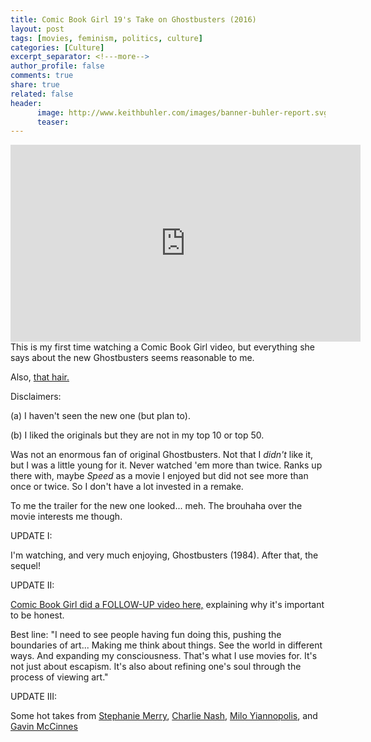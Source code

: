 ```yaml
---
title: Comic Book Girl 19's Take on Ghostbusters (2016)
layout: post
tags: [movies, feminism, politics, culture]
categories: [Culture]
excerpt_separator: <!---more-->
author_profile: false
comments: true
share: true
related: false
header:
      image: http://www.keithbuhler.com/images/banner-buhler-report.svg
      teaser: 
---
```



<iframe width="560" height="315" src="https://www.youtube.com/embed/lQIuTGfPHvA" frameborder="0" allowfullscreen></iframe> This is my first time watching a Comic Book Girl video, but everything she says about the new Ghostbusters seems reasonable to me. 

Also, [that hair.](https://www.youtube.com/watch?v=lQIuTGfPHvA)

Disclaimers: 

(a) I haven't seen the new one (but plan to). 

(b) I liked the originals but they are not in my top 10 or top 50. 

Was not an enormous fan of original Ghostbusters. Not that I *didn't* like it, but I was a little young for it. Never watched 'em more than twice. Ranks up there with, maybe *Speed* as a movie I enjoyed but did not see more than once or twice. So I don't have a lot invested in a remake. 

To me the trailer for the new one looked... meh. The brouhaha over the movie interests me though. 

<!---more-->

UPDATE I: 

I'm watching, and very much enjoying, Ghostbusters (1984). After that, the sequel!


UPDATE II: 

[Comic Book Girl did a FOLLOW-UP video here,](https://www.youtube.com/watch?v=Sn_vAcFGTJU) explaining why it's important to be honest.

Best line: "I need to see people having fun doing this, pushing the boundaries of art... Making me think about things. See the world in different ways. And expanding my consciousness. That's what I use movies for. It's not just about escapism. It's also about refining one's soul through the process of viewing art."

UPDATE III: 

Some hot takes from [Stephanie Merry](https://www.washingtonpost.com/news/arts-and-entertainment/wp/2016/07/21/the-problem-with-chris-hemsworths-stunt-casting-in-ghostbusters/), [Charlie Nash](http://www.breitbart.com/tech/2016/07/22/washington-post-gripes-over-chris-hemsworth-upstaging-female-ghostbusters-cast/), [Milo Yiannopolis](http://www.breitbart.com/tech/2016/07/18/milo-reviews-ghostbusters/), and [Gavin McCinnes](http://www.truthrevolt.org/news/gavin-mcinnes-i-predicted-ghostbusters-would-suck-and-i-was-right)

